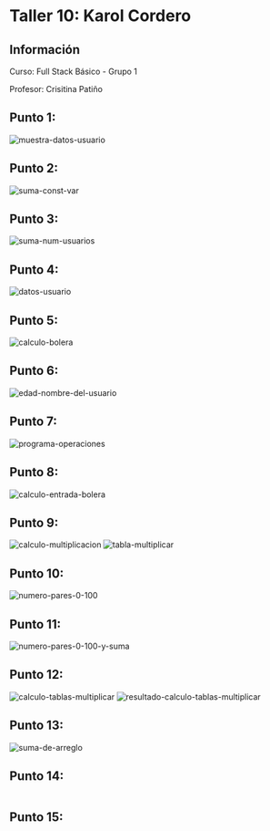 <h1>Taller 10: Karol Cordero</h1>

<h2>Información</h2>
<p>Curso: Full Stack Básico - Grupo 1</p>
<p>Profesor: Crisitina Patiño</p>

<h2>Punto 1:</h2>
<img src="./public/images/punto-1.png" alt="muestra-datos-usuario">

<h2>Punto 2:</h2>
<img src="./public/images/punto-2.png" alt="suma-const-var">

<h2>Punto 3:</h2>
<img src="./public/images/punto-3.png" alt="suma-num-usuarios">

<h2>Punto 4:</h2>
<img src="./public/images/punto-4.png" alt="datos-usuario">

<h2>Punto 5:</h2>
<img src="./public/images/punto-5.png" alt="calculo-bolera">

<h2>Punto 6:</h2>
<img src="./public/images/punto-6.png" alt="edad-nombre-del-usuario">

<h2>Punto 7:</h2>
<img src="./public/images/punto-7.png" alt="programa-operaciones">

<h2>Punto 8:</h2>
<img src="./public/images/punto-8.png" alt="calculo-entrada-bolera">

<h2>Punto 9:</h2>
<img src="./public/images/punto-9.png" alt="calculo-multiplicacion">
<img src="./public/images/reultado-punto-9.png" alt="tabla-multiplicar">

<h2>Punto 10:</h2>
<img src="./public/images/punto-10.png" alt="numero-pares-0-100">

<h2>Punto 11:</h2>
<img src="./public/images/punto-11.png" alt="numero-pares-0-100-y-suma">

<h2>Punto 12:</h2>
<img src="./public/images/punto-12.png" alt="calculo-tablas-multiplicar">
<img src="./public/images/resultado-punto-12.png" alt="resultado-calculo-tablas-multiplicar">

<h2>Punto 13:</h2>
<img src="./public/images/punto-13.png" alt="suma-de-arreglo">

<h2>Punto 14:</h2>
<img src="" alt="">

<h2>Punto 15:</h2>
<img src="" alt="">


